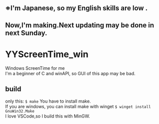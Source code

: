 ## ※I'm Japanese, so my English skills are low .  
## Now,I'm making.Next updating may be done in next Sunday.  
  
# YYScreenTime_win  
Windows ScreenTime for me  
I'm a beginner of C and winAPI, so GUI of this app may be bad.    
  
## build  
only this: `$ make`
You have to install make.  
If you are windows, you can install make with winget `$ winget install GnuWin32.Make`  
I love VSCode,so I build this with MinGW.   

